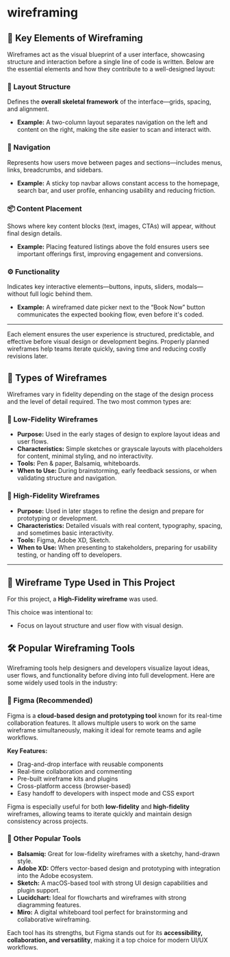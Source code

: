 # wireframing

## 🧱 Key Elements of Wireframing

Wireframes act as the visual blueprint of a user interface, showcasing structure and interaction before a single line of code is written. Below are the essential elements and how they contribute to a well-designed layout:

### 🧭 Layout Structure
Defines the **overall skeletal framework** of the interface—grids, spacing, and alignment.
- **Example:** A two-column layout separates navigation on the left and content on the right, making the site easier to scan and interact with.

### 🔗 Navigation
Represents how users move between pages and sections—includes menus, links, breadcrumbs, and sidebars.
- **Example:** A sticky top navbar allows constant access to the homepage, search bar, and user profile, enhancing usability and reducing friction.

### 📦 Content Placement
Shows where key content blocks (text, images, CTAs) will appear, without final design details.
- **Example:** Placing featured listings above the fold ensures users see important offerings first, improving engagement and conversions.

### ⚙️ Functionality
Indicates key interactive elements—buttons, inputs, sliders, modals—without full logic behind them.
- **Example:** A wireframed date picker next to the “Book Now” button communicates the expected booking flow, even before it's coded.

---

Each element ensures the user experience is structured, predictable, and effective before visual design or development begins. Properly planned wireframes help teams iterate quickly, saving time and reducing costly revisions later.

## 🧭 Types of Wireframes

Wireframes vary in fidelity depending on the stage of the design process and the level of detail required. The two most common types are:

### 🔹 Low-Fidelity Wireframes
- **Purpose:** Used in the early stages of design to explore layout ideas and user flows.
- **Characteristics:** Simple sketches or grayscale layouts with placeholders for content, minimal styling, and no interactivity.
- **Tools:** Pen & paper, Balsamiq, whiteboards.
- **When to Use:** During brainstorming, early feedback sessions, or when validating structure and navigation.

### 🔹 High-Fidelity Wireframes
- **Purpose:** Used in later stages to refine the design and prepare for prototyping or development.
- **Characteristics:** Detailed visuals with real content, typography, spacing, and sometimes basic interactivity.
- **Tools:** Figma, Adobe XD, Sketch.
- **When to Use:** When presenting to stakeholders, preparing for usability testing, or handing off to developers.

---

## 🧾 Wireframe Type Used in This Project

For this project, a **High-Fidelity wireframe** was used.

This choice was intentional to:
- Focus on layout structure and user flow with visual design.

## 🛠️ Popular Wireframing Tools

Wireframing tools help designers and developers visualize layout ideas, user flows, and functionality before diving into full development. Here are some widely used tools in the industry:

### 🔹 Figma (Recommended)
Figma is a **cloud-based design and prototyping tool** known for its real-time collaboration features. It allows multiple users to work on the same wireframe simultaneously, making it ideal for remote teams and agile workflows.

**Key Features:**
- Drag-and-drop interface with reusable components
- Real-time collaboration and commenting
- Pre-built wireframe kits and plugins
- Cross-platform access (browser-based)
- Easy handoff to developers with inspect mode and CSS export

Figma is especially useful for both **low-fidelity** and **high-fidelity** wireframes, allowing teams to iterate quickly and maintain design consistency across projects.

### 🔹 Other Popular Tools
- **Balsamiq:** Great for low-fidelity wireframes with a sketchy, hand-drawn style.
- **Adobe XD:** Offers vector-based design and prototyping with integration into the Adobe ecosystem.
- **Sketch:** A macOS-based tool with strong UI design capabilities and plugin support.
- **Lucidchart:** Ideal for flowcharts and wireframes with strong diagramming features.
- **Miro:** A digital whiteboard tool perfect for brainstorming and collaborative wireframing.

Each tool has its strengths, but Figma stands out for its **accessibility, collaboration, and versatility**, making it a top choice for modern UI/UX workflows.

